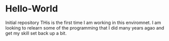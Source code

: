 # Hello-World
Initial repository
THis is the first time I am working in this enviromnet.  I am looking to relearn some of the programming that I did many years agao and get my skill set back up a bit.
